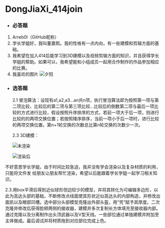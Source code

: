 # DongJiaXi_414join

- ### 必答题

1. Arreb0l（GitHub昵称）
2. 学长学姐好，我叫董嘉熙。我的性格有一点内向，有一些建模和剪辑方面的基础。
3. 我希望在加入414后能学习到3D建模以及视频剪辑方面的知识，并且获得学长学姐的帮助。如果可以，我希望能和小组成员一起用合作制作的作品参加相应的比赛。
4.  我喜欢的图片  ![夕阳](C:\Users\GOATHERD\Desktop\夕阳.jpg) 

- ### 选答题  

  2.1  冒泡算法：设现有a1,a2,a3…an共n项，执行冒泡算法即为按照第一项与第二项比较，比较后的第二项与第三项比较...比较后的倒数第二项与最后一项比较的方式进行比较，假设按照升序排序的方式，若前一项大于后一项，则进行比较的的两项交换位置；若按照降序排序，当前一项小于后一项时，进行比较的两项交换位置。第n+1轮交换的次数总比第n轮交换的次数少一次。

  2.3  3D建模：

   ![未渲染](C:\Users\GOATHERD\Desktop\未渲染.jpg)

  ![渲染后](C:\Users\GOATHERD\Desktop\渲染后.jpg)

​        不好意思学长学姐，由于时间比较急迫，我并没有学会渲染以及复杂材质的利用，只能将文件发      给朋友让朋友帮忙渲染，希望以后能跟着学长学姐一起学习相关知识。

​        2.3.用box平滑后得到近似球形但边较少的模型，并将其转化为可编辑多边形，以此为高达头部的基础，不断修改点线面使其形状近似高达头的内部构造，并修改出面凯以及眼部凹槽。选中部分头部模型克隆出外部头盔，用“壳”赋予其厚度。二次克隆并修改后获得脸颊两侧的接收器，建模并多次复制长方体填充至接收器内部。通过克隆以及分离制作出头顶武器以及V型天线。一些部位通过单独建模并附加至主体做成。最后调试并将材质拖到对应部位完成上色。